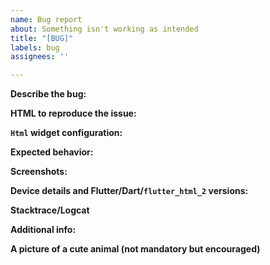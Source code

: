 ```yaml
---
name: Bug report
about: Something isn't working as intended
title: "[BUG]"
labels: bug
assignees: ''

---
```


<!--- 

Please do not delete this issue template as it helps us organize and easily work on issues!!

NOTE: Before posting, please make sure you have
 1. Searched the README
 2. Searched the Issues tab for similar bugs
 3. Please provide the required information in the template - HTML code and Html widget configuration
 --->

**Describe the bug:**
<!--- Please provide a clear and concise description of the bug --->

**HTML to reproduce the issue:**
<!--- Please provide your HTML code below. If it contains sensitive information please post a minimal reproducible HTML snippet. --->

**`Html` widget configuration:**
<!--- Please provide your HTML widget configuration below --->

**Expected behavior:**
<!--- Expected behavior, if applicable, otherwise please delete --->

**Screenshots:**
<!--- Screenshots can be helpful to analyze your issue. Please delete this section if you don't provide any. --->

**Device details and Flutter/Dart/`flutter_html_2` versions:**
<!--- These details can be helpful to analyze your issue. Please delete this section if you don't provide any.  --->

**Stacktrace/Logcat**
<!--- The error stacktrace if applicable, otherwise please delete --->

**Additional info:**
<!--- Any other info relevant to the bug, otherwise please delete --->

**A picture of a cute animal (not mandatory but encouraged)**
<!--- A picture of a cute animal that would nicely complement this bug report. 
If you don't have one, please delete, just know we will be a little disappointed ;) --->
